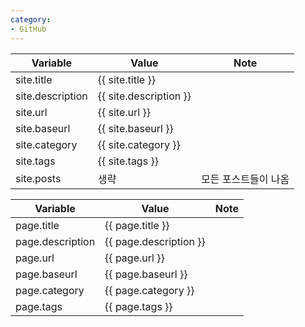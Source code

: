 ```yaml
---
category:
- GitHub
---
```



|Variable|Value|Note|
|---|---|---|
|site.title|{{ site.title }}|  |
|site.description|{{ site.description }}|  |
|site.url|{{ site.url }}|  |
|site.baseurl|{{ site.baseurl }}|  |
|site.category|{{ site.category }}|  |
|site.tags|{{ site.tags }}|  |
|site.posts|생략|모든 포스트들이 나옴|


|Variable|Value|Note|
|---|---|---|
|page.title|{{ page.title }}|  |
|page.description|{{ page.description }}|  |
|page.url|{{ page.url }}|  |
|page.baseurl|{{ page.baseurl }}|  |
|page.category|{{ page.category }}|  |
|page.tags|{{ page.tags }}|  |
